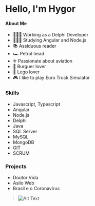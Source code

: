 # Hello, I'm Hygor

#### About Me
- 👨🏻‍💻 Working as a Delphi Developer
- 👨🏻‍🏫 Studying Angular and Node.js
- 📚 Assiduous reader
- 🏎 Petrol head
- ✈ Passionate about aviation
- 🍔 Burguer lover
- 🎲 Lego lover
- 🎮 I like to play Euro Truck Simulator

### Skills
- Javascript, Typescript
- Angular
- Node.js
- Delphi
- Java
- SQL Server
- MySQL
- MongoDB
- GIT
- SCRUM

### Projects
- Doutor Vida
- Asilo Web
- Brasil e o Coronavírus

> ![Alt Text](https://media.giphy.com/media/XIqCQx02E1U9W/giphy.gif)
